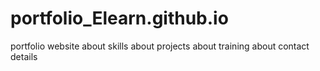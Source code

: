 # portfolio_Elearn.github.io
portfolio website
about skills
about projects
 about training
 about contact details
